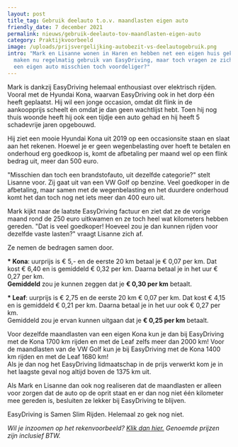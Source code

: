 ```yaml
---
layout: post
title_tag: Gebruik deelauto t.o.v. maandlasten eigen auto
friendly_date: 7 december 2021
permalink: nieuws/gebruik-deelauto-tov-maandlasten-eigen-auto
category: Praktijkvoorbeeld
image: /uploads/prijsvergelijking-autobezit-vs-deelautogebruik.png
intro: "Mark en Lisanne wonen in Haren en hebben net een eigen huis gekocht. Ze
  maken nu regelmatig gebruik van EasyDriving, maar toch vragen ze zich af: is
  een eigen auto misschien toch voordeliger?"
---
```

Mark is dankzij EasyDriving helemaal enthousiast over elektrisch rijden. Vooral met de Hyundai Kona, waarvan EasyDriving ook in het dorp één heeft geplaatst. Hij wil een jonge occasion, omdat dit flink in de aankoopprijs scheelt én omdat je dan geen wachtlijst hebt. Toen hij nog thuis woonde heeft hij ook een tijdje een auto gehad en hij heeft 5 schadevrije jaren opgebouwd.

Hij ziet een mooie Hyundai Kona uit 2019 op een occasionsite staan en slaat aan het rekenen. Hoewel je er geen wegenbelasting over hoeft te betalen en onderhoud erg goedkoop is, komt de afbetaling per maand wel op een flink bedrag uit, meer dan 500 euro.

"Misschien dan toch een brandstofauto, uit dezelfde categorie?" stelt Lisanne voor. Zij gaat uit van een VW Golf op benzine. Veel goedkoper in de afbetaling, maar samen met de wegenbelasting en het duurdere onderhoud komt het dan toch nog net iets meer dan 400 euro uit.

Mark kijkt naar de laatste EasyDriving factuur en ziet dat ze de vorige maand rond de 250 euro uitkwamen en ze toch heel wat kilometers hebben gereden. "Dat is veel goedkoper! Hoeveel zou je dan kunnen rijden voor dezelfde vaste lasten?" vraagt Lisanne zich af.

Ze nemen de bedragen samen door.

**\* Kona**: uurprijs is € 5,- en de eerste 20 km betaal je € 0,07 per km. Dat kost € 6,40 en is gemiddeld € 0,32 per km. Daarna betaal je in het uur € 0,27 per km.\
**Gemiddeld** zou je kunnen zeggen dat je **€ 0,30 per km** betaalt.

**\* Leaf**: uurprijs is € 2,75 en de eerste 20 km € 0,07 per km. Dat kost € 4,15 en is gemiddeld € 0,21 per km. Daarna betaal je in het uur ook € 0,27 per km.\
Gemiddeld zou je ervan kunnen uitgaan dat je **€ 0,25 per km** betaalt.

Voor dezelfde maandlasten van een eigen Kona kun je dan bij EasyDriving met de Kona 1700 km rijden en met de Leaf zelfs meer dan 2000 km! Voor de maandlasten van de VW Golf kun je bij EasyDriving met de Kona 1400 km rijden en met de Leaf 1680 km!\
Als je dan nog het EasyDriving lidmaatschap in de prijs verwerkt kom je in het laagste geval nog altijd boven de 1375 km uit.

Als Mark en Lisanne dan ook nog realiseren dat de maandlasten er alleen voor zorgen dat de auto op de oprit staat en er dan nog niet één kilometer mee gereden is, besluiten ze lekker bij EasyDriving te blijven.

EasyDriving is Samen Slim Rijden. Helemaal zo gek nog niet.

*Wil je inzoomen op het rekenvoorbeeld? [Klik dan hier.](https://d33wubrfki0l68.cloudfront.net/fd2ec45aec26f76b25663488456723f7c6a4bb01/cb573/uploads/prijsvergelijking-autobezit-vs-deelautogebruik.png) Genoemde prijzen zijn inclusief BTW.*